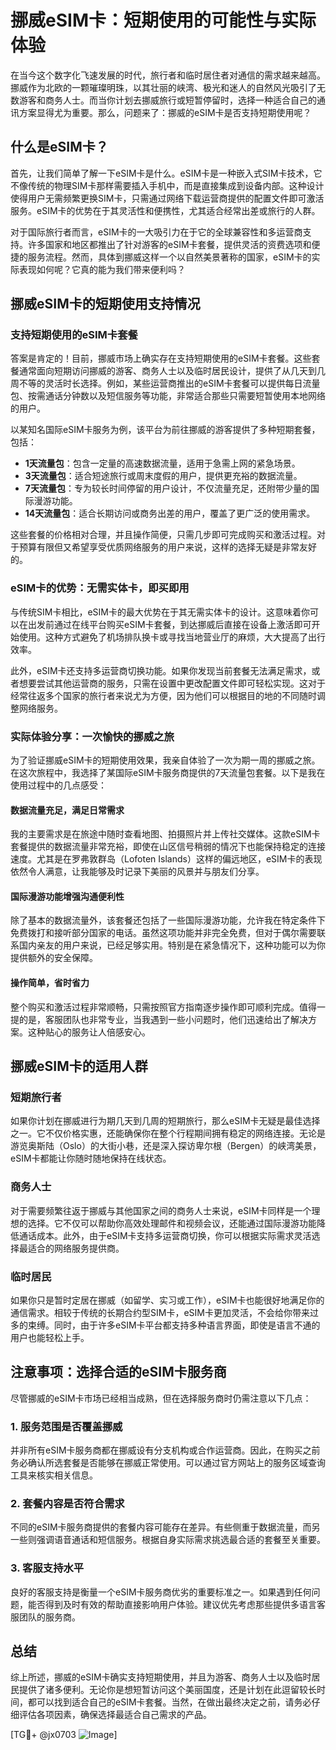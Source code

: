 # 挪威eSIM卡：短期使用的可能性与实际体验

在当今这个数字化飞速发展的时代，旅行者和临时居住者对通信的需求越来越高。挪威作为北欧的一颗璀璨明珠，以其壮丽的峡湾、极光和迷人的自然风光吸引了无数游客和商务人士。而当你计划去挪威旅行或短暂停留时，选择一种适合自己的通讯方案显得尤为重要。那么，问题来了：挪威的eSIM卡是否支持短期使用呢？

## 什么是eSIM卡？

首先，让我们简单了解一下eSIM卡是什么。eSIM卡是一种嵌入式SIM卡技术，它不像传统的物理SIM卡那样需要插入手机中，而是直接集成到设备内部。这种设计使得用户无需频繁更换SIM卡，只需通过网络下载运营商提供的配置文件即可激活服务。eSIM卡的优势在于其灵活性和便携性，尤其适合经常出差或旅行的人群。

对于国际旅行者而言，eSIM卡的一大吸引力在于它的全球兼容性和多运营商支持。许多国家和地区都推出了针对游客的eSIM卡套餐，提供灵活的资费选项和便捷的服务流程。然而，具体到挪威这样一个以自然美景著称的国家，eSIM卡的实际表现如何呢？它真的能为我们带来便利吗？

## 挪威eSIM卡的短期使用支持情况

### 支持短期使用的eSIM卡套餐

答案是肯定的！目前，挪威市场上确实存在支持短期使用的eSIM卡套餐。这些套餐通常面向短期访问挪威的游客、商务人士以及临时居民设计，提供了从几天到几周不等的灵活时长选择。例如，某些运营商推出的eSIM卡套餐可以提供每日流量包、按需通话分钟数以及短信服务等功能，非常适合那些只需要短暂使用本地网络的用户。

以某知名国际eSIM卡服务为例，该平台为前往挪威的游客提供了多种短期套餐，包括：

- **1天流量包**：包含一定量的高速数据流量，适用于急需上网的紧急场景。
- **3天流量包**：适合短途旅行或周末度假的用户，提供更充裕的数据流量。
- **7天流量包**：专为较长时间停留的用户设计，不仅流量充足，还附带少量的国际漫游功能。
- **14天流量包**：适合长期访问或商务出差的用户，覆盖了更广泛的使用需求。

这些套餐的价格相对合理，并且操作简便，只需几步即可完成购买和激活过程。对于预算有限但又希望享受优质网络服务的用户来说，这样的选择无疑是非常友好的。

### eSIM卡的优势：无需实体卡，即买即用

与传统SIM卡相比，eSIM卡的最大优势在于其无需实体卡的设计。这意味着你可以在出发前通过在线平台购买eSIM卡套餐，到达挪威后直接在设备上激活即可开始使用。这种方式避免了机场排队换卡或寻找当地营业厅的麻烦，大大提高了出行效率。

此外，eSIM卡还支持多运营商切换功能。如果你发现当前套餐无法满足需求，或者想要尝试其他运营商的服务，只需在设置中更改配置文件即可轻松实现。这对于经常往返多个国家的旅行者来说尤为方便，因为他们可以根据目的地的不同随时调整网络服务。

### 实际体验分享：一次愉快的挪威之旅

为了验证挪威eSIM卡的短期使用效果，我亲自体验了一次为期一周的挪威之旅。在这次旅程中，我选择了某国际eSIM卡服务商提供的7天流量包套餐。以下是我在使用过程中的几点感受：

#### 数据流量充足，满足日常需求

我的主要需求是在旅途中随时查看地图、拍摄照片并上传社交媒体。这款eSIM卡套餐提供的数据流量非常充裕，即使在山区信号稍弱的情况下也能保持稳定的连接速度。尤其是在罗弗敦群岛（Lofoten Islands）这样的偏远地区，eSIM卡的表现依然令人满意，让我能够及时记录下美丽的风景并与朋友们分享。

#### 国际漫游功能增强沟通便利性

除了基本的数据流量外，该套餐还包括了一些国际漫游功能，允许我在特定条件下免费拨打和接听部分国家的电话。虽然这项功能并非完全免费，但对于偶尔需要联系国内亲友的用户来说，已经足够实用。特别是在紧急情况下，这种功能可以为你提供额外的安全保障。

#### 操作简单，省时省力

整个购买和激活过程非常顺畅，只需按照官方指南逐步操作即可顺利完成。值得一提的是，客服团队也非常专业，当我遇到一些小问题时，他们迅速给出了解决方案。这种贴心的服务让人倍感安心。

## 挪威eSIM卡的适用人群

### 短期旅行者

如果你计划在挪威进行为期几天到几周的短期旅行，那么eSIM卡无疑是最佳选择之一。它不仅价格实惠，还能确保你在整个行程期间拥有稳定的网络连接。无论是游览奥斯陆（Oslo）的大街小巷，还是深入探访卑尔根（Bergen）的峡湾美景，eSIM卡都能让你随时随地保持在线状态。

### 商务人士

对于需要频繁往返于挪威与其他国家之间的商务人士来说，eSIM卡同样是一个理想的选择。它不仅可以帮助你高效处理邮件和视频会议，还能通过国际漫游功能降低通话成本。此外，由于eSIM卡支持多运营商切换，你可以根据实际需求灵活选择最适合的网络服务提供商。

### 临时居民

如果你只是暂时定居在挪威（如留学、实习或工作），eSIM卡也能很好地满足你的通信需求。相较于传统的长期合约型SIM卡，eSIM卡更加灵活，不会给你带来过多的束缚。同时，由于许多eSIM卡平台都支持多种语言界面，即使是语言不通的用户也能轻松上手。

## 注意事项：选择合适的eSIM卡服务商

尽管挪威的eSIM卡市场已经相当成熟，但在选择服务商时仍需注意以下几点：

### 1. 服务范围是否覆盖挪威

并非所有eSIM卡服务商都在挪威设有分支机构或合作运营商。因此，在购买之前务必确认所选套餐是否能够在挪威正常使用。可以通过官方网站上的服务区域查询工具来核实相关信息。

### 2. 套餐内容是否符合需求

不同的eSIM卡服务商提供的套餐内容可能存在差异。有些侧重于数据流量，而另一些则强调语音通话和短信服务。根据自身实际需求挑选最合适的套餐至关重要。

### 3. 客服支持水平

良好的客服支持是衡量一个eSIM卡服务商优劣的重要标准之一。如果遇到任何问题，能否得到及时有效的帮助直接影响用户体验。建议优先考虑那些提供多语言客服团队的服务商。

## 总结

综上所述，挪威的eSIM卡确实支持短期使用，并且为游客、商务人士以及临时居民提供了诸多便利。无论你是想短暂访问这个美丽国度，还是计划在此逗留较长时间，都可以找到适合自己的eSIM卡套餐。当然，在做出最终决定之前，请务必仔细评估各项因素，确保选择最适合自己需求的产品。

[TG💪+ @jx0703 ![Image](https://github.com/user-attachments/assets/dbca1d08-cadb-493c-b0ec-ad6f7a83f270)]